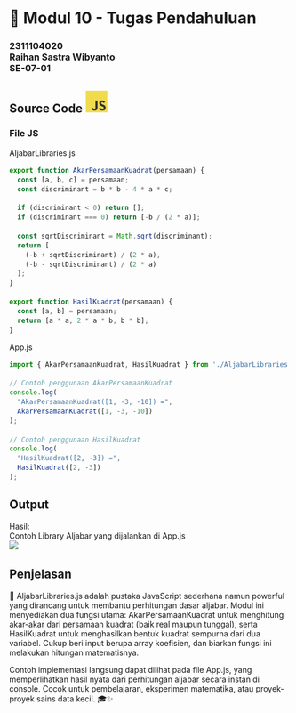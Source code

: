 # 📘 Modul 10 - Tugas Pendahuluan

### 2311104020<br> Raihan Sastra Wibyanto<br> SE-07-01

##  Source Code <img src="https://github.com/devicons/devicon/blob/master/icons/javascript/javascript-original.svg" title="JavaScript" alt="JavaScript" width="40" height="40"/>
### File JS
AljabarLibraries.js
```js
export function AkarPersamaanKuadrat(persamaan) {
  const [a, b, c] = persamaan;
  const discriminant = b * b - 4 * a * c;
  
  if (discriminant < 0) return [];
  if (discriminant === 0) return [-b / (2 * a)];
  
  const sqrtDiscriminant = Math.sqrt(discriminant);
  return [
    (-b + sqrtDiscriminant) / (2 * a),
    (-b - sqrtDiscriminant) / (2 * a)
  ];
}

export function HasilKuadrat(persamaan) {
  const [a, b] = persamaan;
  return [a * a, 2 * a * b, b * b];
}
```
App.js
```js
import { AkarPersamaanKuadrat, HasilKuadrat } from './AljabarLibraries.js';

// Contoh penggunaan AkarPersamaanKuadrat
console.log(
  "AkarPersamaanKuadrat([1, -3, -10]) =", 
  AkarPersamaanKuadrat([1, -3, -10])
);

// Contoh penggunaan HasilKuadrat
console.log(
  "HasilKuadrat([2, -3]) =", 
  HasilKuadrat([2, -3])
); 
```

## Output
Hasil:<br>
Contoh Library Aljabar yang dijalankan di App.js<br>
<img src="https://github.com/user-attachments/assets/9d59c09d-242a-4abf-9b94-56e3d7f35505" width=300><br>



## Penjelasan
<p>
📐 AljabarLibraries.js adalah pustaka JavaScript sederhana namun powerful yang dirancang untuk membantu perhitungan dasar aljabar. Modul ini menyediakan dua fungsi utama: AkarPersamaanKuadrat untuk menghitung akar-akar dari persamaan kuadrat (baik real maupun tunggal), serta HasilKuadrat untuk menghasilkan bentuk kuadrat sempurna dari dua variabel. Cukup beri input berupa array koefisien, dan biarkan fungsi ini melakukan hitungan matematisnya.
</p>
<p>
Contoh implementasi langsung dapat dilihat pada file App.js, yang memperlihatkan hasil nyata dari perhitungan aljabar secara instan di console. Cocok untuk pembelajaran, eksperimen matematika, atau proyek-proyek sains data kecil. 🎓✨
</p>
